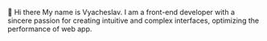 👋 Hi there
My name is Vyacheslav. I am a front-end developer with a sincere passion for creating intuitive and complex interfaces, optimizing the performance of web app.
